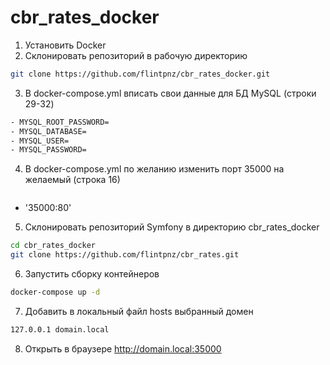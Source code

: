# cbr_rates_docker

1. Установить Docker
2. Склонировать репозиторий в рабочую директорию
```bash
git clone https://github.com/flintpnz/cbr_rates_docker.git
```
3. В docker-compose.yml вписать свои данные для БД MySQL (строки 29-32)
```bash
- MYSQL_ROOT_PASSWORD=
- MYSQL_DATABASE=
- MYSQL_USER=
- MYSQL_PASSWORD=
```
4. В docker-compose.yml по желанию изменить порт 35000 на желаемый (строка 16)
```bash
```
- '35000:80'
5. Склонировать репозиторий Symfony в директорию cbr_rates_docker
```bash
cd cbr_rates_docker
git clone https://github.com/flintpnz/cbr_rates.git
```
6. Запустить сборку контейнеров
```bash
docker-compose up -d
```
7. Добавить в локальный файл hosts выбранный домен
```bash
127.0.0.1 domain.local
```
8. Открыть в браузере http://domain.local:35000